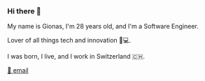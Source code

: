 ### Hi there 👋

My name is Gionas, I'm 28 years old, and I'm a Software Engineer.

Lover of all things tech and innovation 🤖💻.

I was born, I live, and I work in Switzerland 🇨🇭.

[📨 email](mailto:hello@gionas.dev)
